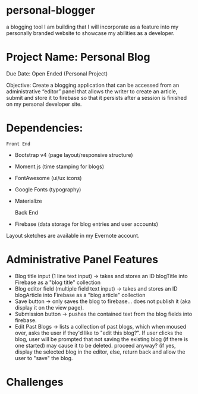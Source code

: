 # personal-blogger
a blogging tool I am building that I will incorporate as a feature into my personally branded website to showcase my abilities as a developer.

# Project Name: Personal Blog

Due Date: Open Ended (Personal Project)

Objective: Create a blogging application that can be accessed from an administrative “editor” panel that allows the writer to create an article, submit and store it to firebase so that it persists after a session is finished on my personal developer site.

# Dependencies: 

    Front End
* Bootstrap v4 (page layout/responsive structure)
* Moment.js (time stamping for blogs)
* FontAwesome (ui/ux icons)
* Google Fonts (typography)
* Materialize

    Back End
* Firebase (data storage for blog entries and user accounts)


Layout sketches are available in my Evernote account.

# Administrative Panel Features

* Blog title input (1 line text input) -> takes and stores an ID blogTitle into Firebase as a "blog title" collection
* Blog editor field (multiple field text input) -> takes and stores an ID blogArticle into Firebase as a "blog article" collection
* Save button -> only saves the blog to firebase... does not publish it (aka display it on the view page).
* Submission button -> pushes the contained text from the blog fields into firebase.
* Edit Past Blogs -> lists a collection of past blogs, which when moused over, asks the user if they'd like to "edit this blog?". If user clicks the blog, user will be prompted that not saving the existing blog (if there is one started) may cause it to be deleted. proceed anyway? (if yes, display the selected blog in the editor, else, return back and allow the user to "save" the blog.

# Challenges
